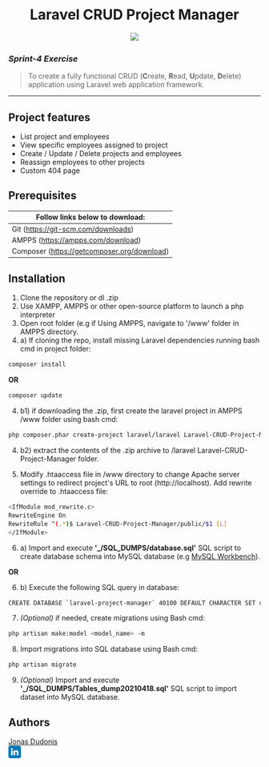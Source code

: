 <h1 align="center">Laravel CRUD Project Manager </h1>

<p align="center"><a href="https://laravel.com" target="_blank"><img src="https://raw.githubusercontent.com/laravel/art/master/logo-lockup/5%20SVG/2%20CMYK/1%20Full%20Color/laravel-logolockup-cmyk-red.svg" width="200"></a></p>

###  *Sprint-4 Exercise*
> To create a fully functional CRUD (**C**reate, **R**ead, **U**pdate, **D**elete) application using Laravel web application framework.

---

## Project features
- List project and employees
- View specific employees assigned to project
- Create / Update / Delete projects and employees
- Reassign employees to other projects
- Custom 404 page

## Prerequisites
|  Follow links below to download: |
| ------------- |
| Git (https://git-scm.com/downloads)      | 
| AMPPS (https://ampps.com/download)      | 
| Composer (https://getcomposer.org/download) | 

## Installation
1. Clone the repository or dl .zip
2. Use XAMPP, AMPPS or other open-source platform to launch a php interpreter
3. Open root folder (e.g if Using AMPPS, navigate to '/www' folder in AMPPS directory.
4. a) If cloning the repo, install missing Laravel dependencies running bash cmd in project folder:
```sh
composer install
```
**OR**
```sh
composer update
```
4. b1) if downloading the .zip, first create the laravel project in AMPPS /www folder using bash cmd:

```sh
php composer.phar create-project laravel/laravel Laravel-CRUD-Project-Manager
```
4. b2) extract the contents of the .zip archive to /laravel Laravel-CRUD-Project-Manager folder.

5. Modify .htaaccess file in /www directory to change Apache server settings to redirect project's URL to root (http://localhost). Add rewrite override to .htaaccess file:
```sh
<IfModule mod_rewrite.c>
RewriteEngine On
RewriteRule ^(.*)$ Laravel-CRUD-Project-Manager/public/$1 [L]
</IfModule>
```

6) a) Import and execute **'_/SQL_DUMPS/database.sql'** SQL script to create database schema into MySQL database (e.g [MySQL Workbench](https://dev.mysql.com/downloads/workbench)).

**OR**

6. b) Execute the following SQL query in database:

```sh
CREATE DATABASE `laravel-project-manager` 40100 DEFAULT CHARACTER SET utf8mb4 COLLATE utf8mb4_general_ci */ /*!80016 DEFAULT ENCRYPTION='N' ;
```

7. *(Optional)* if needed, create migrations using Bash cmd:
```sh
php artisan make:model <model_name> -m 
```

8. Import migrations into SQL database using Bash cmd:
```sh
php artisan migrate
```

9. *(Optional)* Import and execute **'_/SQL_DUMPS/Tables_dump20210418.sql'** SQL script to import dataset into MySQL database.

## Authors
[Jonas Dudonis](https://github.com/JonasDudonis)
<br>
<a href="https://www.linkedin.com/in/jonasdudonis" target="_blank"><img src="https://raw.githubusercontent.com/edent/SuperTinyIcons/8e583e7ef9b3eb18787975676ed61fadee086578/images/svg/linkedin.svg" width="25"></a> 

